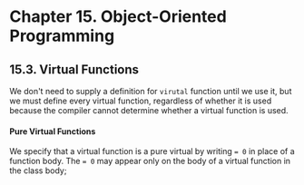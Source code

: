 # Chapter 15. Object-Oriented Programming

## 15.3. Virtual Functions

We don't need to supply a definition for `virutal` function until we use it, but we must define every virtual function, regardless of whether it is used because the compiler cannot determine whether a virtual function is used.

#### Pure Virtual Functions

We specify that a virtual function is a pure virtual by writing `= 0` in place of a function body. The `= 0` may appear only on the body of a virtual function in the class body;
